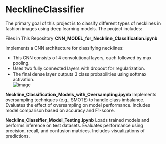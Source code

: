 # NecklineClassifier

The primary goal of this project is to classify different types of necklines in fashion images using deep learning models. The project includes:  

Files in This Repository
**CNN_MODEL_for_Neckline_Classification.ipynb**  

Implements a CNN architecture for classifying necklines: 
- This CNN consists of 4 convolutional layers, each followed by max pooling.  
- Uses two fully connected layers with dropout for regularization.  
- The final dense layer outputs 3 class probabilities using softmax activation.  
![image](https://github.com/user-attachments/assets/39a6efdf-5b8a-40be-ac25-d804df7c83df)

**Neckline_Classification_Models_with_Oversampling.ipynb**
Implements oversampling techniques (e.g., SMOTE) to handle class imbalance.
Evaluates the effect of oversampling on model performance.
Includes model comparison based on accuracy and F1-score.

**Neckline_Classifier_Model_Testing.ipynb**
Loads trained models and performs inference on test datasets.
Evaluates performance using precision, recall, and confusion matrices.
Includes visualizations of predictions.
